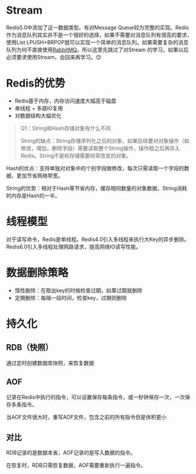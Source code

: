 # Stream

Redis5.0中添加了这一数据类型。有对Message Queue较为完整的实现。Redis作为消息队列其实并不是一个很好的选择，如果不需要对消息队列有很高的要求，使用List LPUSH+BRPOP就可以实现一个简单的消息队列。如果需要复杂的消息队列为何不直接使用[RabbitMQ](https://www.beyondhorizon.top/article/D06pcnSn)。所以这里先跳过了对Stream 的学习。如果以后必须要求使用Stream，会回来再学习。😊

# Redis的优势

- Redis基于内存，内存访问速度大幅高于磁盘
- 单线程 + 多路IO复用
- 对数据结构大幅优化

>  Q1：String和Hash存储对象有什么不同
>
>  String的缺点：String存储序列化之后的对象，如果后续要对对象操作（如修改，增加，删除字段）需要读取整个String操作，操作稳之后再存入Redis。String不是和存储需要经常改变的对象。


Hash的优点：支持单独对对象中的个别字段做修改，每次只需读取一个字段的数据，更加节省网络带宽。

String的优势：相对于Hash等节省内存，缓存相同数量的对象数据，String消耗的内存是Hash的一半。

# 线程模型

对于读写命令，Redis是单线程。Redis4.0引入多线程来执行大Key的异步删除。Redis6.0引入多线程处理网路请求，提高网络IO读写性能。

# 数据删除策略

- 惰性删除：在取出key的时候检查过期，如果过期就删除
- 定期删除：每隔一段时间，检查key，过期则删除

# 持久化

## RDB（快照）

通过定时创建数据库快照，来恢复数据

## AOF

记录在Redis中执行的指令，可以设置保存每条指令，或一秒钟保存一次，一次保存多条指令。

当AOF文件很大时，重写AOF文件，包含之前的所有指令但是体积更小

## 对比

RDB记录的是数据本省，AOF记录的是写入数据的指令。

在恢复时，RDB只需恢复数据，AOF需要重新执行一遍指令。
